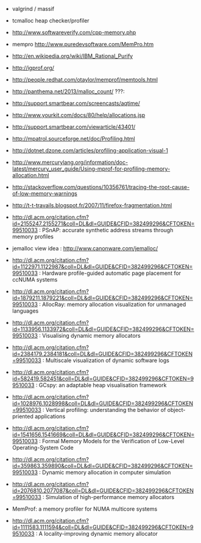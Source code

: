  * valgrind / massif
 * tcmalloc heap checker/profiler
 * http://www.softwareverify.com/cpp-memory.php 
 * mempro http://www.puredevsoftware.com/MemPro.htm
 * http://en.wikipedia.org/wiki/IBM_Rational_Purify
 * http://igprof.org/
 * http://people.redhat.com/otaylor/memprof/memtools.html
 * http://panthema.net/2013/malloc_count/
???:
 * http://support.smartbear.com/screencasts/aqtime/
 * http://www.yourkit.com/docs/80/help/allocations.jsp
 * http://support.smartbear.com/viewarticle/43401/
 * http://mpatrol.sourceforge.net/doc/Profiling.html
 * http://dotnet.dzone.com/articles/profiling-application-visual-1
 * http://www.mercurylang.org/information/doc-latest/mercury_user_guide/Using-mprof-for-profiling-memory-allocation.html
 * http://stackoverflow.com/questions/10356761/tracing-the-root-cause-of-low-memory-warnings
 * http://t-t-travails.blogspot.fr/2007/11/firefox-fragmentation.html

 * http://dl.acm.org/citation.cfm?id=2155247.2155271&coll=DL&dl=GUIDE&CFID=382499296&CFTOKEN=99510033 : PSnAP: accurate synthetic address streams through memory profiles
 * jemalloc view idea : http://www.canonware.com/jemalloc/
 * http://dl.acm.org/citation.cfm?id=1122971.1122987&coll=DL&dl=GUIDE&CFID=382499296&CFTOKEN=99510033 : Hardware profile-guided automatic page placement for ccNUMA systems
 * http://dl.acm.org/citation.cfm?id=1879211.1879221&coll=DL&dl=GUIDE&CFID=382499296&CFTOKEN=99510033 : AllocRay: memory allocation visualization for unmanaged languages
 * http://dl.acm.org/citation.cfm?id=1133956.1133972&coll=DL&dl=GUIDE&CFID=382499296&CFTOKEN=99510033 : Visualising dynamic memory allocators
 * http://dl.acm.org/citation.cfm?id=2384179.2384181&coll=DL&dl=GUIDE&CFID=382499296&CFTOKEN=99510033 : Multiscale visualization of dynamic software logs
 * http://dl.acm.org/citation.cfm?id=582419.582451&coll=DL&dl=GUIDE&CFID=382499296&CFTOKEN=99510033 : GCspy: an adaptable heap visualisation framework
 * http://dl.acm.org/citation.cfm?id=1028976.1028998&coll=DL&dl=GUIDE&CFID=382499296&CFTOKEN=99510033 : Vertical profiling: understanding the behavior of object-priented applications

 * http://dl.acm.org/citation.cfm?id=1541656.1541669&coll=DL&dl=GUIDE&CFID=382499296&CFTOKEN=99510033 : Formal Memory Models for the Verification of Low-Level Operating-System Code


 * http://dl.acm.org/citation.cfm?id=359863.359890&coll=DL&dl=GUIDE&CFID=382499296&CFTOKEN=99510033 : Dynamic memory allocation in computer simulation
 * http://dl.acm.org/citation.cfm?id=2076810.2077087&coll=DL&dl=GUIDE&CFID=382499296&CFTOKEN=99510033 : Simulation of high-performance memory allocators
 * MemProf: a memory profiler for NUMA multicore systems
 * http://dl.acm.org/citation.cfm?id=1111583.1111594&coll=DL&dl=GUIDE&CFID=382499296&CFTOKEN=99510033 : A locality-improving dynamic memory allocator
